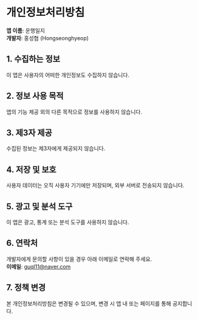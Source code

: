 # 개인정보처리방침

**앱 이름**: 운행일지  
**개발자**: 홍성협 (Hongseonghyeop)

## 1. 수집하는 정보
이 앱은 사용자의 어떠한 개인정보도 수집하지 않습니다.

## 2. 정보 사용 목적
앱의 기능 제공 외의 다른 목적으로 정보를 사용하지 않습니다.

## 3. 제3자 제공
수집된 정보는 제3자에게 제공되지 않습니다.

## 4. 저장 및 보호
사용자 데이터는 오직 사용자 기기에만 저장되며, 외부 서버로 전송되지 않습니다.

## 5. 광고 및 분석 도구
이 앱은 광고, 통계 또는 분석 도구를 사용하지 않습니다.

## 6. 연락처
개발자에게 문의할 사항이 있을 경우 아래 이메일로 연락해 주세요.  
**이메일**: guql11@naver.com

## 7. 정책 변경
본 개인정보처리방침은 변경될 수 있으며, 변경 시 앱 내 또는 페이지를 통해 공지합니다.
